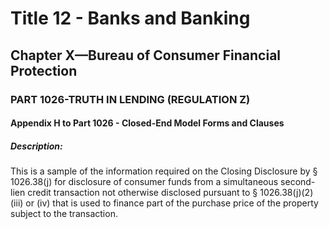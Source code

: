 
# Title 12 - Banks and Banking
## Chapter X—Bureau of Consumer Financial Protection
### PART 1026-TRUTH IN LENDING (REGULATION Z)
#### Appendix H to Part 1026 - Closed-End Model Forms and Clauses
##### Description:

This is a sample of the information required on the Closing Disclosure by § 1026.38(j) for disclosure of consumer funds from a simultaneous second-lien credit transaction not otherwise disclosed pursuant to § 1026.38(j)(2)(iii) or (iv) that is used to finance part of the purchase price of the property subject to the transaction.
